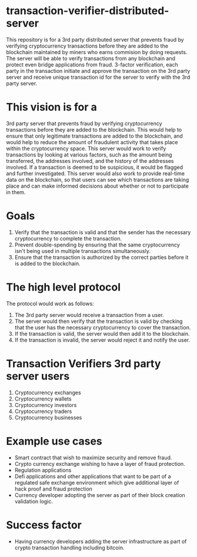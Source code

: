 # transaction-verifier-distributed-server
This repository is for a 3rd party distributed server that prevents fraud by verifying cryptocurrency transactions before they are added to the blockchain maintained by miners who earns commision by doing requests. The server will be able to verify transactions from any blockchain and protect even bridge applications from fraud. 3-factor verification, each party in the transaction initiate and approve the transaction on the 3rd party server and receive unique transaction id for the server to verify with the 3rd party server.

# This vision is for a 
3rd party server that prevents fraud by verifying cryptocurrency transactions before they are added to the blockchain. This would help to ensure that only legitimate transactions are added to the blockchain, and would help to reduce the amount of fraudulent activity that takes place within the cryptocurrency space. This server would work to verify transactions by looking at various factors, such as the amount being transferred, the addresses involved, and the history of the addresses involved. If a transaction is deemed to be suspicious, it would be flagged and further investigated. This server would also work to provide real-time data on the blockchain, so that users can see which transactions are taking place and can make informed decisions about whether or not to participate in them.

# Goals
1. Verify that the transaction is valid and that the sender has the necessary cryptocurrency to complete the transaction. 
2. Prevent double-spending by ensuring that the same cryptocurrency isn't being used in multiple transactions simultaneously. 
3. Ensure that the transaction is authorized by the correct parties before it is added to the blockchain.

# The high level protocol
The protocol would work as follows: 
1. The 3rd party server would receive a transaction from a user. 
2. The server would then verify that the transaction is valid by checking that the user has the necessary cryptocurrency to cover the transaction. 
3. If the transaction is valid, the server would then add it to the blockchain. 
4. If the transaction is invalid, the server would reject it and notify the user.

# Transaction Verifiers 3rd party server users
1. Cryptocurrency exchanges
2. Cryptocurrency wallets
3. Cryptocurrency investors
4. Cryptocurrency traders
5. Cryptocurrency businesses

# Example use cases
- Smart contract that wish to maximize security and remove fraud.
- Crypto currency exchange wishing to have a layer of fraud protection.
- Regulation applications
- Defi applications and other applications that want to be part of a regulated safe exchange environment which give additional layer of hack proof and fraud protection
- Currency developer adopting the server as part of their block creation validation logic.

# Success factor
- Having currency developers adding the server infrastructure as part of crypto transaction handling including bitcoin.
